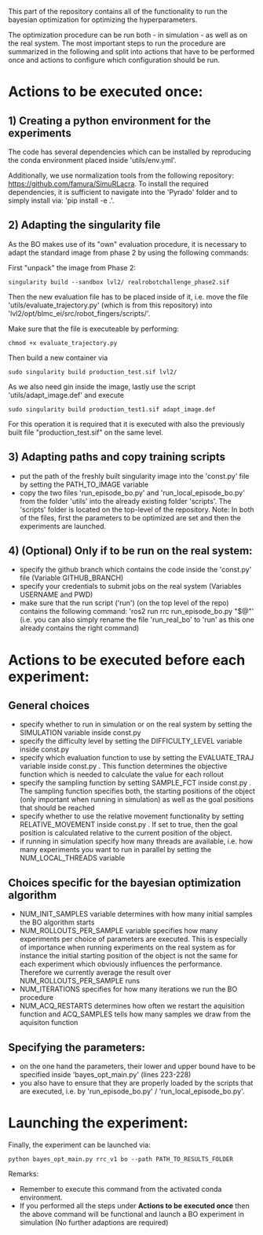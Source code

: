 This part of the repository contains all of the functionality to run the bayesian optimization for optimizing the
hyperparameters.

The optimization procedure can be run both - in simulation - as well as on the real system. The most important steps
to run the procedure are summarized in the following and split into actions that have to be performed once and actions
to configure which configuration should be run.

# Actions to be executed once:

## 1) Creating a python environment for the experiments

The code has several dependencies which can be installed by reproducing the conda environment placed inside 'utils/env.yml'.

Additionally, we use normalization tools from the following repository: https://github.com/famura/SimuRLacra. To install
the required dependencies, it is sufficient to navigate into the 'Pyrado' folder and to simply install via: 'pip install
-e .'.

## 2) Adapting the singularity file

As the BO makes use of its "own" evaluation procedure, it is necessary to adapt
the standard image from phase 2 by using the following commands:

First "unpack" the image from Phase 2:
```
singularity build --sandbox lvl2/ realrobotchallenge_phase2.sif
```
Then the new evaluation file has to be placed inside of it, i.e. move the file 'utils/evaluate_trajectory.py' (which is
from this repository) into 'lvl2/opt/blmc_ei/src/robot_fingers/scripts/'.

Make sure that the file is executeable by performing:
```
chmod +x evaluate_trajectory.py
```
Then build a new container via
```
sudo singularity build production_test.sif lvl2/
```
As we also need gin inside the image, lastly use the script 'utils/adapt_image.def' and execute
```
sudo singularity build production_test1.sif adapt_image.def
```
For this operation it is required that it is executed with also the previously built file "production_test.sif" on the
same level.

## 3) Adapting paths and copy training scripts

- put the path of the freshly built singularity image into the 'const.py' file by setting the PATH_TO_IMAGE variable
- copy the two files 'run_episode_bo.py' and 'run_local_episode_bo.py' from the folder 'utils' into the already existing 
folder 'scripts'. The 'scripts' folder is located on the top-level of the repository. Note: In both of the files, first
the parameters to be optimized are set and then the experiments are launched.

## 4) (Optional) Only if to be run on the real system:
- specify the github branch which contains the code inside the 'const.py' file (Variable GITHUB_BRANCH)
- specify your credentials to submit jobs on the real system (Variables USERNAME and PWD)
- make sure that the run script ('run') (on the top level of the repo) contains the following command: 'ros2 run rrc run_episode_bo.py "$@"'
(i.e. you can also simply rename the file 'run_real_bo' to 'run' as this one already contains the right command)

# Actions to be executed before each experiment:
## General choices
- specify whether to run in simulation or on the real system by setting the SIMULATION variable inside const.py
- specify the difficulty level by setting the DIFFICULTY_LEVEL variable inside const.py
- specify which evaluation function to use by setting the EVALUATE_TRAJ variable inside const.py . This function
determines the objective function which is needed to calculate the value for each rollout
- specify the sampling function by setting SAMPLE_FCT inside const.py . The sampling function specifies both, the starting
positions of the object (only important when running in simulation) as well as the goal positions that should be reached
- specify whether to use the relative movement functionality by setting RELATIVE_MOVEMENT inside const.py . If set to
true, then the goal position is calculated relative to the current position of the object.
- if running in simulation specify how many threads are available, i.e. how many experiments you want to run in parallel
by setting the NUM_LOCAL_THREADS variable
## Choices specific for the bayesian optimization algorithm
- NUM_INIT_SAMPLES variable determines with how many initial samples the BO algorithm starts
- NUM_ROLLOUTS_PER_SAMPLE variable specifies how many experiments per choice of parameters are executed. This is especially
of importance when running experiments on the real system as for instance the initial starting position of the object is
not the same for each experiment which obviously influences the performance. Therefore we currently average the result
over NUM_ROLLOUTS_PER_SAMPLE runs
- NUM_ITERATIONS specifies for how many iterations we run the BO procedure
- NUM_ACQ_RESTARTS determines how often we restart the aquisition function and ACQ_SAMPLES tells how many samples we
draw from the aquisiton function

## Specifying the parameters:
- on the one hand the parameters, their lower and upper bound have to be specified inside 'bayes_opt_main.py' (lines 223-228)
- you also have to ensure that they are properly loaded by the scripts that are executed, i.e. by 'run_episode_bo.py' / 'run_local_episode_bo.py'.

# Launching the experiment:

Finally, the experiment can be launched via:
```
python bayes_opt_main.py rrc_v1 bo --path PATH_TO_RESULTS_FOLDER
```

Remarks: 
* Remember to execute this command from the activated conda environment.
* If you performed all the steps under **Actions to be executed once** then the above command will be functional
and launch a BO experiment in simulation (No further adaptions are required)
